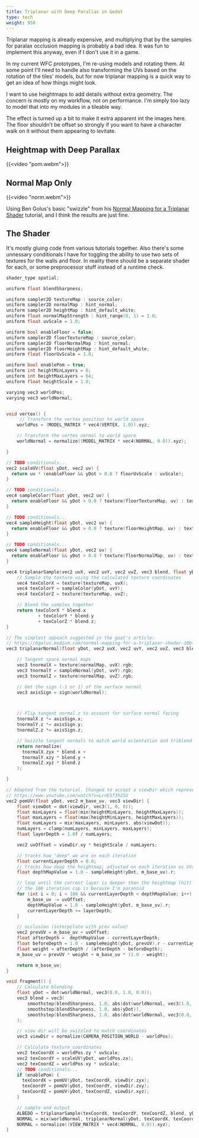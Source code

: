 ```yaml
---
title: Triplanar with Deep Parallax in Godot
type: tech
weight: 950
---
```


Triplanar mapping is already expensive, and multiplying that by the samples for
paralax occlusion mapping is probably a bad idea. It was fun to implement this
anyway, even if I don't use it in a game.

In my current WFC prototypes, I'm re-using models and rotating them. At some
point I'll need to handle also transforming the UVs based on the rotation of
the tiles' models, but for now triplanar mapping is a quick way to get an idea
of how things might look.

I want to use heightmaps to add details without extra geometry. The concern is
mostly on my workflow, not on performance. I'm simply too lazy to model that into
my modules in a tileable way.

The effect is turned up a bit to make it extra apparent int the images here.
The floor shouldn't be offset so strongly if you want to have a character walk
on it without them appearing to levitate.

## Heightmap with Deep Parallax

{{<video "pom.webm">}}

## Normal Map Only

{{<video "norm.webm">}}

Using Ben Golus's basic "swizzle" from his
[Normal Mapping for a Triplanar
Shader](https://bgolus.medium.com/normal-mapping-for-a-triplanar-shader-10bf39dca05a)
tutorial, and I think the results are just fine.

## The Shader

It's mostly gluing code from various tutorials together. Also there's some
unnessary conditionals I have for toggling the ability to use two sets of
textures for the walls and floor. In reality there should be a separate shader
for each, or some preprocessor stuff instead of a runtime check.

```c
shader_type spatial;

uniform float blendSharpness;

uniform sampler2D textureMap : source_color;
uniform sampler2D normalMap : hint_normal;
uniform sampler2D heightMap : hint_default_white;
uniform float normalMapStrength : hint_range(0, 1) = 1.0;
uniform float uvScale = 1.0;

uniform bool enableFloor = false;
uniform sampler2D floorTextureMap : source_color;
uniform sampler2D floorNormalMap : hint_normal;
uniform sampler2D floorHeightMap : hint_default_white;
uniform float floorUvScale = 1.0;

uniform bool enablePom = true;
uniform int heightMinLayers = 8;
uniform int heightMaxLayers = 64;
uniform float heightScale = 1.0;

varying vec3 worldPos;
varying vec3 worldNormal;


void vertex() {
	 // Transform the vertex position to world space
    worldPos = (MODEL_MATRIX * vec4(VERTEX, 1.0)).xyz;

    // Transform the vertex normal to world space
    worldNormal = normalize((MODEL_MATRIX * vec4(NORMAL, 0.0)).xyz);

}

// TODO conditionals...
vec2 scaleUV(float yDot, vec2 uv) {
  return uv * (enableFloor && yDot > 0.0 ? floorUvScale : uvScale);
}

// TODO conditionals...
vec4 sampleColor(float yDot, vec2 uv) {
  return enableFloor && yDot > 0.0 ? texture(floorTextureMap, uv) : texture(textureMap, uv);
}

// TODO conditionals...
vec4 sampleHeight(float yDot, vec2 uv) {
  return enableFloor && yDot > 0.0 ? texture(floorHeightMap, uv) : texture(heightMap, uv);
}

// TODO conditionals...
vec4 sampleNormal(float yDot, vec2 uv) {
  return enableFloor && yDot > 0.0 ? texture(floorNormalMap, uv) : texture(normalMap, uv);
}

vec4 triplanarSample(vec2 uvX, vec2 uvY, vec2 uvZ, vec3 blend, float yDot) {
    // Sample the texture using the calculated texture coordinates
    vec4 texColorX = texture(textureMap, uvX);
    vec4 texColorY = sampleColor(yDot, uvY);
    vec4 texColorZ = texture(textureMap, uvZ);

    // Blend the samples together
    return texColorX * blend.x
            + texColorY * blend.y
            + texColorZ * blend.z;
}

// The simplest appoach suggested in the goat's article:
// https://bgolus.medium.com/normal-mapping-for-a-triplanar-shader-10bf39dca05a
vec3 triplanarNormal(float yDot, vec2 uvX, vec2 uvY, vec2 uvZ, vec3 blend) {

    // Tangent space normal maps
    vec3 tnormalX = texture(normalMap, uvX).rgb;
    vec3 tnormalY = sampleNormal(yDot, uvY).rgb;
    vec3 tnormalZ = texture(normalMap, uvZ).rgb;

    // Get the sign (-1 or 1) of the surface normal
    vec3 axisSign = sign(worldNormal);



    // Flip tangent normal z to account for surface normal facing
    tnormalX.z *= axisSign.x;
    tnormalY.z *= axisSign.y;
    tnormalZ.z *= axisSign.z;

    // Swizzle tangent normals to match world orientation and triblend
    return normalize(
      tnormalX.zyx * blend.x +
      tnormalY.xzy * blend.y +
      tnormalZ.xyz * blend.z
    );

}

// Adapted from the tutorial. Changed to accept a viewDir which represents each plane.
// https://www.youtube.com/watch?v=LrnE5f3h2SU
vec2 pomUV(float yDot, vec2 m_base_uv, vec3 viewDir) {
    float viewDot = dot(viewDir, vec3(1, 0, 0));
    float minLayers = float(min(heightMinLayers, heightMaxLayers));
    float maxLayers = float(max(heightMinLayers, heightMaxLayers));
    float numLayers = mix(maxLayers, minLayers, abs(viewDot));
    numLayers = clamp(numLayers, minLayers, maxLayers);
    float layerDepth = 1.0f / numLayers;

    vec2 uvOffset = viewDir.xy * heightScale / numLayers;

    // tracks how "deep" we are on each iteration
    float currentLayerDepth = 0.0;
    // tracks how deep the heightmap; adjusted on each iteration as UVs shift
    float depthMapValue = 1.0 - sampleHeight(yDot, m_base_uv).r;

    // loop until the current layer is deeper than the heightmap (hit)
    // the 100 iteration cap is because I'm paranoid
    for (int i = 0; i < 100 && currentLayerDepth < depthMapValue; i++) {
        m_base_uv -= uvOffset;
        depthMapValue = 1.0 - sampleHeight(yDot, m_base_uv).r;
        currentLayerDepth += layerDepth;
    }

    // occlusion (interpolate with prev value)
    vec2 prevUV = m_base_uv + uvOffset;
    float afterDepth =  depthMapValue - currentLayerDepth;
    float beforeDepth = 1.0 - sampleHeight(yDot, prevUV).r - currentLayerDepth + layerDepth;
    float weight = afterDepth / (afterDepth - beforeDepth);
    m_base_uv = prevUV * weight + m_base_uv * (1.0 - weight);

    return m_base_uv;
}

void fragment() {
    // Calculate blending
    float yDot = dot(worldNormal, vec3(0.0, 1.0, 0.0));
    vec3 blend = vec3(
        smoothstep(blendSharpness, 1.0, abs(dot(worldNormal, vec3(1.0, 0.0, 0.0)))),
        smoothstep(blendSharpness, 1.0, abs(yDot)),
        smoothstep(blendSharpness, 1.0, abs(dot(worldNormal, vec3(0.0, 0.0, 1.0))))
    );

    // view dir will be swizzled to match coordinates
    vec3 viewDir = normalize(CAMERA_POSITION_WORLD - worldPos);

    // Calculate texture coordinates
    vec2 texCoordX = worldPos.zy * uvScale;
    vec2 texCoordY = scaleUV(yDot, worldPos.zx);
    vec2 texCoordZ = worldPos.xy * uvScale;
    // TODO conditionals...
    if (enablePom) {
      texCoordX = pomUV(yDot, texCoordX, viewDir.zyx);
      texCoordY = pomUV(yDot, texCoordY, viewDir.zxy);
      texCoordZ = pomUV(yDot, texCoordZ, viewDir.xyz);
    }

    // sample and output
    ALBEDO = triplanarSample(texCoordX, texCoordY, texCoordZ, blend, yDot).rgb;
    NORMAL = mix(worldNormal, triplanarNormal(yDot, texCoordX, texCoordY, texCoordZ, blend), normalMapStrength);
    NORMAL = normalize((VIEW_MATRIX * vec4(NORMAL, 0.0)).xyz);
}
```
